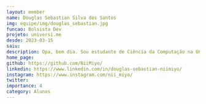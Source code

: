 ```yaml
---
layout: member
name: Douglas Sebastian Silva dos Santos
img: equipe/img/douglas_sebastian.jpg
funcao: Bolsista Dev
projeto: universi.me
desde: 2023-03-15
saiu:
description: Opa, bom dia. Sou estudante de Ciência da Computação na Universidade Federal da Paraíba - Campus IV. Apaixonado em programação, gosto de várias linguagens, as principais sendo Python, Java, C/C++, JavaScript/TypeScript e SQL. Também conheço alguns frameworks e bibliotecas, como React, Angular, SpringBoot e JPA. Atualmente faço parte do projeto Universi.me como desenvolvedor back end e no meu tempo livre estudo desenvolvimento de jogos com C++. E pra relaxar um RPG, anime ou então mangá.
home_page:
github: https://github.com/NiiMiyo/
linkedin: https://www.linkedin.com/in/douglas-sebastian-niimiyo/
instagram: https://www.instagram.com/nii_miyo/
twitter:
importance: 4
category: Alunos
---
```

